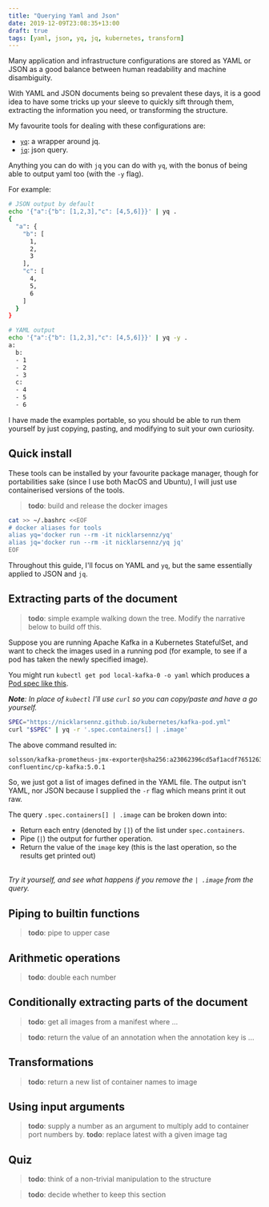 ```yaml
---
title: "Querying Yaml and Json"
date: 2019-12-09T23:08:35+13:00
draft: true
tags: [yaml, json, yq, jq, kubernetes, transform]
---
```


Many application and infrastructure configurations are stored as YAML or JSON as a good balance between human readability and machine disambiguity. 

With YAML and JSON documents being so prevalent these days, it is a good idea to have some tricks up your sleeve to quickly sift through them, extracting the information you need, or transforming the structure.

My favourite tools for dealing with these configurations are:

- [`yq`][yq]: a wrapper around jq.
- [`jq`][jq]: json query.

Anything you can do with `jq` you can do with `yq`, with the bonus of being able to output yaml too (with the `-y` flag).

For example:

```sh
# JSON output by default
echo '{"a":{"b": [1,2,3],"c": [4,5,6]}}' | yq .
{
  "a": {
    "b": [
      1,
      2,
      3
    ],
    "c": [
      4,
      5,
      6
    ]
  }
}

# YAML output
echo '{"a":{"b": [1,2,3],"c": [4,5,6]}}' | yq -y .
a:
  b:
  - 1
  - 2
  - 3
  c:
  - 4
  - 5
  - 6
```

I have made the examples portable, so you should be able to run them yourself by just copying, pasting, and modifying to suit your own curiosity.

## Quick install

These tools can be installed by your favourite package manager, though for portabilities sake (since I use both MacOS and Ubuntu), I will just use containerised versions of the tools.

> **todo**: build and release the docker images

```sh
cat >> ~/.bashrc <<EOF
# docker aliases for tools
alias yq='docker run --rm -it nicklarsennz/yq'
alias jq='docker run --rm -it nicklarsennz/yq jq'
EOF
```

Throughout this guide, I'll focus on YAML and `yq`, but the same essentially applied to JSON and `jq`.

## Extracting parts of the document

> **todo**: simple example walking down the tree. Modify the narrative below to build off this.

Suppose you are running Apache Kafka in a Kubernetes StatefulSet, and want to check the images used in a running pod (for example, to see if a pod has taken the newly specified image).

You might run `kubectl get pod local-kafka-0 -o yaml` which produces a [Pod spec like this][pod-manifest].

_**Note**: In place of `kubectl` I'll use `curl` so you can copy/paste and have a go yourself._

```sh
SPEC="https://nicklarsennz.github.io/kubernetes/kafka-pod.yml"
curl "$SPEC" | yq -r '.spec.containers[] | .image'
```

The above command resulted in:

```txt
solsson/kafka-prometheus-jmx-exporter@sha256:a23062396cd5af1acdf76512632c20ea6be76885dfc20cd9ff40fb23846557e8
confluentinc/cp-kafka:5.0.1
```

So, we just got a list of images defined in the YAML file. The output isn't YAML, nor JSON because I supplied the `-r` flag which means print it out raw.

The query `.spec.containers[] | .image` can be broken down into:
- Return each entry (denoted by `[]`) of the list under `spec.containers`.
- Pipe (`|`) the output for further operation.
- Return the value of the `image` key (this is the last operation, so the results get printed out)

\
_Try it yourself, and see what happens if you remove the `| .image` from the query._

## Piping to builtin functions

> **todo**: pipe to upper case

## Arithmetic operations

> **todo**: double each number

## Conditionally extracting parts of the document

> **todo**: get all images from a manifest where ...

> **todo**: return the value of an annotation when the annotation key is ...

## Transformations

> **todo**: return a new list of container names to image

## Using input arguments

> **todo**: supply a number as an argument to multiply add to container port numbers by.
> **todo**: replace latest with a given image tag

## Quiz

> **todo**: think of a non-trivial manipulation to the structure

> **todo**: decide whether to keep this section

[yq]: https://yq.readthedocs.io/en/latest/
[jq]: https://stedolan.github.io/jq/download/
[bat]: https://github.com/sharkdp/bat
[pod-manifest]: /kubernetes/kafka-pod.yml